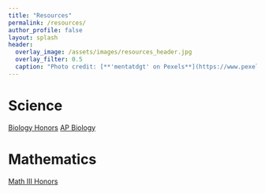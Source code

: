 ```yaml
---
title: "Resources"
permalink: /resources/
author_profile: false
layout: splash
header:
  overlay_image: /assets/images/resources_header.jpg 
  overlay_filter: 0.5
  caption: "Photo credit: [**'mentatdgt' on Pexels**](https://www.pexels.com/photo/white-wooden-bookshelves-1319855/)"
---
```


# Science
<!--
<a href="/resources/biology_honors" class="btn btn--success btn--x-large">Biology Honors</a>
<a href="#" class="btn btn--success btn--x-large">AP Biology</a>
-->
<a href="/resources/biology_honors" class="btn btn--inverse btn--x-large">Biology Honors</a>
<a href="/resources/ap_biology" class="btn btn--inverse btn--x-large">AP Biology</a>

# Mathematics
<a href="/resources/math_3_honors" class="btn btn--inverse btn--x-large">Math III Honors</a>